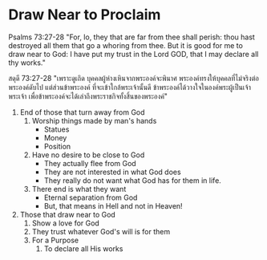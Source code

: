 # Draw Near to Proclaim

Psalms 73:27-28 "For, lo, they that are far from thee shall perish: thou hast destroyed all them that go a whoring from thee. But it is good for me to draw near to God: I have put my trust in the Lord GOD, that I may declare all thy works."

สดุดี 73:27-28 "เพราะดูเถิด บุคคลผู้ห่างเหินจากพระองค์จะพินาศ พระองค์ทรงให้บุคคลที่ไม่จริงต่อพระองค์ดับไป แต่ส่วนข้าพระองค์ ที่จะเข้าใกล้พระเจ้านั้นดี ข้าพระองค์ได้วางใจในองค์พระผู้เป็นเจ้าพระเจ้า เพื่อข้าพระองค์จะได้เล่าถึงพระราชกิจทั้งสิ้นของพระองค์"

1. End of those that turn away from God
	1. Worship things made by man's hands
		- Statues 
		- Money
		- Position
	2. Have no desire to be close to God
		- They actually flee from God
		- They are not interested in what God does
		- They really do not want what God has for them in life.
	3. There end is what they want
		- Eternal separation from God
		- But, that means in Hell and not in Heaven!
2. Those that draw near to God
	1. Show a love for God
	2. They trust whatever God's will is for them
	3. For a Purpose
		1. To declare all His works